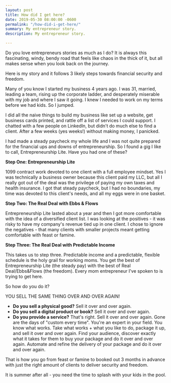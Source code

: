```yaml
---
layout: post
title: How did I get here?
date: 2019-05-30 08:00:00 -0600
permalink: "/how-did-i-get-here/"
summary: My entrepreneur story.
description: My entrepreneur story.

---
```

Do you love entrepreneurs stories as much as I do? It is always this fascinating, windy, bendy road that feels like chaos in the thick of it, but all makes sense when you look back on the journey.

Here is my story and it follows 3 likely steps towards financial security and freedom.

Many of you know I started my business 4 years ago. I was 31, married, leading a team, rising up the corporate ladder, and desperately miserable with my job and where I saw it going. I knew I needed to work on my terms before we had kids. So I jumped.

I did all the naive things to build my business like set up a website, get business cards printed, and rattle off a list of services I could support. I chatted with a few people on LinkedIn, but didn't do much else to find a client. After a few weeks (yes weeks!) without making money, I panicked.

I had made a steady paycheck my whole life and I was not quite prepared for the financial ups and downs of entrepreneurship. So I found a gig I like to call, Entrepreneurship Lite. Have you had one of these?

**Step One: Entrepreneurship Lite**

1099 contract work devoted to one client with a full employee mindset. Yes I was technically a business owner because this client paid my LLC, but all I really got out of the deal was the privilege of paying my own taxes and health insurance. I got that steady paycheck, but I had no boundaries, my time was devoted to this client's needs, and all my eggs were in one basket.

**Step Two: The Real Deal with Ebbs & Flows**

Entrepreneurship Lite lasted about a year and then I got more comfortable with the idea of a diversified client list. I was looking at the positives - it was risky to have my company's revenue tied up in one client. I chose to ignore the negatives - that many clients with smaller projects meant getting comfortable with feast or famine.

**Step Three: The Real Deal with Predictable Income**

This takes us to step three. Predictable income and a predictable, flexible schedule is the holy grail for working moms. You get the best of Entrepreneurship Lite (the steady pay) with the best of Real Deal/Ebbs&Flows (the freedom). Every mom entrepreneur I've spoken to is trying to get here.

So how do you do it?

YOU SELL THE SAME THING OVER AND OVER AGAIN!

* **Do you sell a physical good?** Sell it over and over again.
* **Do you sell a digital product or book?** Sell it over and over again.
* **Do you provide a service?** That's right. Sell it over and over again. Gone are the days of "custom every time". You're an expert in your field. You know what works. Take what works + what you like to do, package it up, and sell it over and over again. Find your audience, discover exactly what it takes for them to buy your package and do it over and over again. Automate and refine the delivery of your package and do it over and over again.

That is how you go from feast or famine to booked out 3 months in advance with just the right amount of clients to deliver security and freedom.

It is summer after all - you need the time to splash with your kids in the pool.